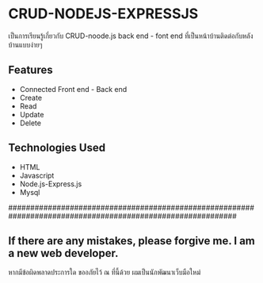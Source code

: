 # CRUD-NODEJS-EXPRESSJS
 เป็นการเรียนรู้เกี่ยวกับ CRUD-noode.js back end - font end ที่เป็นหน้าบ้านติดต่อกับหลังบ้านแบบง่ายๆ
 
## Features
<ul>
 <li> Connected Front end - Back end </li>
 <li> Create </li>
 <li> Read </li>
 <li> Update </li>
 <li> Delete </li>
</ul>

## Technologies Used
<ul>
 <li> HTML </li>
 <li> Javascript </li>
 <li> Node.js-Express.js </li>
 <li> Mysql </li>
</ul>

<p> ############################################################################################################  </p>

## If there are any mistakes, please forgive me. I am a new web developer.
หากมีข้อผิดพลาดประการใด ขออภัยไว้ ณ ที่นี้ด้วย ผมเป็นนักพัฒนาเว็บมือใหม่
